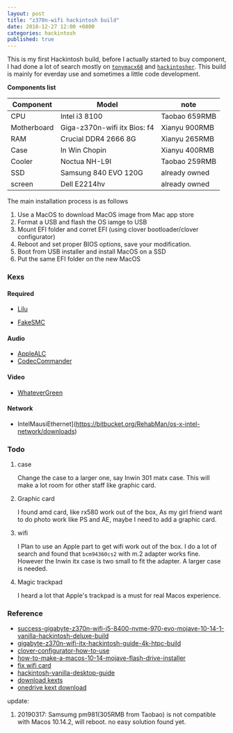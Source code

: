 ```yaml
---
layout: post
title: "z370n-wifi hackintosh build"
date: 2018-12-27 12:00 +0800
categories: hackintosh
published: true
---
```


This is my first Hackintosh build, before I actually started to buy component, I had done a lot of search  mostly on [`tonymacx68`](http://www.tonymacx86.com) and [`hackintosher`](https://hackintosher.com/). This build is mainly for everday use and sometimes a little code development.

 **Components list**

| Component   | Model                         | note          |
| ----------- | ----------------------------- | ------------- |
| CPU         | Intel i3 8100                 | Taobao 659RMB |
| Motherboard | Giga-z370n-wifi itx  Bios: f4 | Xianyu 900RMB |
| RAM         | Crucial DDR4 2666 8G          | Xianyu 265RMB |
| Case        | In Win Chopin                 | Xianyu 400RMB |
| Cooler      | Noctua NH-L9I                 | Taobao 259RMB |
| SSD         | Samsung 840 EVO 120G          | already owned |
| screen      | Dell E2214hv                  | already owned |

The main installation process is as follows

1. Use a MacOS to download MacOS image from Mac app store
2. Format a USB and flash the OS iamge to USB 
3. Mount EFI folder and corret EFI (using clover bootloader/clover configurator)
4. Reboot and set proper BIOS options, save your modification.
5. Boot from USB installer and install MacOS on a SSD
6. Put the same EFI folder on the new MacOS

### Kexs

#### Required

- [Lilu](https://github.com/acidanthera/Lilu/releases)

- [FakeSMC](https://bitbucket.org/RehabMan/os-x-fakesmc-kozlek/downloads)

#### Audio

- [AppleALC](https://github.com/acidanthera/AppleALC/releases/)
- [CodecCommander](https://bitbucket.org/RehabMan/os-x-eapd-codec-commander/downloads/)

#### Video

- [WhateverGreen](https://github.com/acidanthera/WhateverGreen/releases)

#### Network

- IntelMausiEthernet](https://bitbucket.org/RehabMan/os-x-intel-network/downloads)

### Todo

1. case
  
    Change the case to a larger one, say Inwin 301 matx case. This will make a lot room for other staff like graphic card.

2. Graphic card

    I found amd card, like rx580 work out of the box, As my girl friend want to do photo work like PS and AE, maybe I need to add a graphic card.

3. wifi
  
    I Plan to use an Apple part to get wifi work out of the box. I do a lot of search and found that `bcm94360cs2` with m.2 adapter works fine. However the Inwin itx case is two small to fit the adapter. A larger case is needed.

4. Magic trackpad

    I heard a lot that Apple's trackpad is a must for real Macos experience.

### Reference

- [success-gigabyte-z370n-wifi-i5-8400-nvme-970-evo-mojave-10-14-1-vanilla-hackintosh-deluxe-build](https://hackintosher.com/forums/thread/success-gigabyte-z370n-wifi-i5-8400-nvme-970-evo-mojave-10-14-1-vanilla-hackintosh-deluxe-build.704/)
- [gigabyte-z370n-wifi-itx-hackintosh-guide-4k-htpc-build](https://hackintosher.com/builds/gigabyte-z370n-wifi-itx-hackintosh-guide-4k-htpc-build/)
- [clover-configurator-how-to-use](https://mackie100projects.altervista.org/clover-configurator-how-to-use/)
- [how-to-make-a-macos-10-14-mojave-flash-drive-installer](https://hackintosher.com/guides/how-to-make-a-macos-10-14-mojave-flash-drive-installer/)
- [fix wifi card](https://www.tonymacx86.com/threads/...card-into-a-ga-z370n-wifi-motherboard.259300/)
- [hackintosh-vanilla-desktop-guide](https://hackintosh.gitbook.io/-r-hackintosh-vanilla-desktop-guide/gathering-kexts)
- [download kexts](https://hackintosher.com/downloads/kexts/)
- [onedrive kext download](https://onedrive.live.com/?authkey=%21APjCyRpzoAKp4xs&id=FE4038DA929BFB23%21455036&cid=FE4038DA929BFB23)



update:

1. 20190317:  Samsumg pm981(305RMB from Taobao) is not compatible with Macos 10.14.2, will reboot. no easy solution found yet.
